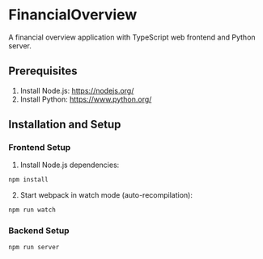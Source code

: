 # FinancialOverview

A financial overview application with TypeScript web frontend and Python server.

## Prerequisites
1. Install Node.js: https://nodejs.org/
2. Install Python: https://www.python.org/

## Installation and Setup
### Frontend Setup
1. Install Node.js dependencies:
```bash
npm install
```
2. Start webpack in watch mode (auto-recompilation):
```bash
npm run watch
```
### Backend Setup
```bash
npm run server
```